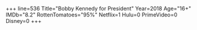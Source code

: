 +++
line=536
Title="Bobby Kennedy for President"
Year=2018
Age="16+"
IMDb="8.2"
RottenTomatoes="95%"
Netflix=1
Hulu=0
PrimeVideo=0
Disney=0
+++

